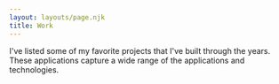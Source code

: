 ```yaml
---
layout: layouts/page.njk
title: Work
---
```

I've listed some of my favorite projects that I've built through the years. These applications capture a wide range of the applications and technologies.